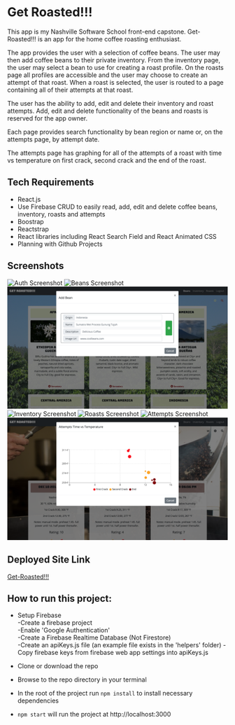 # Get Roasted!!!
This app is my Nashville Software School front-end capstone. Get-Roasted!!! is an app for the home coffee roasting enthusiast.

The app provides the user with a selection of coffee beans. The user may then add coffee beans to their private inventory. From the inventory page, the user may select a bean to use for creating a roast profile. On the roasts page all profiles are accessible and the user may choose to create an attempt of that roast. When a roast is selected, the user is routed to a page containing all of their attempts at that roast.

The user has the ability to add, edit and delete their inventory and roast attempts. Add, edit and delete functionality of the beans and roasts is reserved for the app owner.

Each page provides search functionality by bean region or name or, on the attempts page, by attempt date.

The attempts page has graphing for all of the attempts of a roast with time vs temperature on first crack, second crack and the end of the roast.

## Tech Requirements
* React.js
* Use Firebase CRUD to easily read, add, edit and delete coffee beans, inventory, roasts and attempts
* Boostrap
* Reactstrap
* React libraries including React Search Field and React Animated CSS
* Planning with Github Projects

## Screenshots
![Auth Screenshot](./images/get-roasted-auth-view.png)
![Beans Screenshot](./images/get-roasted-beans-view.png)
![Beans Modal Screenshot](./images/get-roasted-beans-modal-view.png)
![Inventory Screenshot](./images/get-roasted-inventory-view.png)
![Roasts Screenshot](./images/get-roasted-roasts-view.png)
![Attempts Screenshot](./images/get-roasted-attemtps-view.png)
![Attempts Graph Screenshot](./images/get-roasted-attemtps-graph-view.png)

## Deployed Site Link
[Get-Roasted!!!](https://get-roasted-228b6.firebaseapp.com/)

## How to run this project:

* Setup Firebase  
  -Create a firebase project  
  -Enable 'Google Authentication'  
  -Create a Firebase Realtime Database (Not Firestore)  
  -Create an apiKeys.js file (an example file exists in the 'helpers' folder)
  -Copy firebase keys from firebase web app settings into apiKeys.js

* Clone or download the repo

* Browse to the repo directory in your terminal

* In the root of the project run ```npm install``` to install necessary dependencies

* ```npm start``` will run the project at http://localhost:3000
